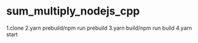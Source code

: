 # sum_multiply_nodejs_cpp
1.clone
2.yarn prebuild/npm run prebuild
3.yarn build/npm run build
4.yarn start
